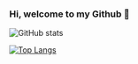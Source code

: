 ### Hi, welcome to my Github 👋

<!--
**muzhancun/muzhancun** is a ✨ _special_ ✨ repository because its `README.md` (this file) appears on your GitHub profile.

Here are some ideas to get you started:

- 🔭 I’m currently working on ...
- 🌱 I’m currently learning ...
- 👯 I’m looking to collaborate on ...
- 🤔 I’m looking for help with ...
- 💬 Ask me about ...
- 📫 How to reach me: ...
- 😄 Pronouns: ...
- ⚡ Fun fact: ...
-->
![GitHub stats](https://github-readme-stats.vercel.app/api?username=muzhancun&count_private=true&show_icons=true&rank_icon=percentile)

[![Top Langs](https://github-readme-stats.vercel.app/api/top-langs/?username=muzhancun&layout=compact)](https://github.com/muzhancun/github-readme-stats&theme=nord)

